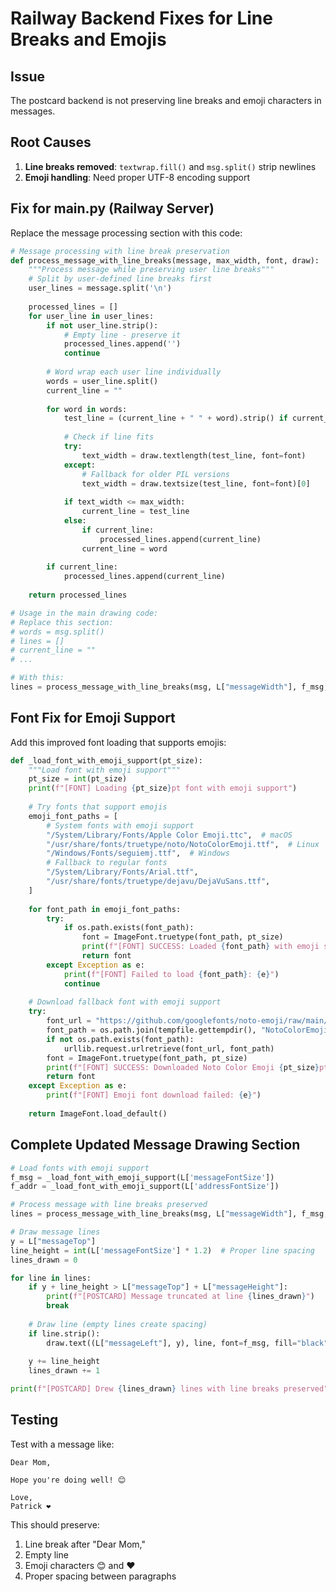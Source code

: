 # Railway Backend Fixes for Line Breaks and Emojis

## Issue
The postcard backend is not preserving line breaks and emoji characters in messages.

## Root Causes
1. **Line breaks removed**: `textwrap.fill()` and `msg.split()` strip newlines
2. **Emoji handling**: Need proper UTF-8 encoding support

## Fix for main.py (Railway Server)

Replace the message processing section with this code:

```python
# Message processing with line break preservation
def process_message_with_line_breaks(message, max_width, font, draw):
    """Process message while preserving user line breaks"""
    # Split by user-defined line breaks first
    user_lines = message.split('\n')
    
    processed_lines = []
    for user_line in user_lines:
        if not user_line.strip():
            # Empty line - preserve it
            processed_lines.append('')
            continue
            
        # Word wrap each user line individually
        words = user_line.split()
        current_line = ""
        
        for word in words:
            test_line = (current_line + " " + word).strip() if current_line else word
            
            # Check if line fits
            try:
                text_width = draw.textlength(test_line, font=font)
            except:
                # Fallback for older PIL versions
                text_width = draw.textsize(test_line, font=font)[0]
                
            if text_width <= max_width:
                current_line = test_line
            else:
                if current_line:
                    processed_lines.append(current_line)
                current_line = word
        
        if current_line:
            processed_lines.append(current_line)
    
    return processed_lines

# Usage in the main drawing code:
# Replace this section:
# words = msg.split()
# lines = []
# current_line = ""
# ...

# With this:
lines = process_message_with_line_breaks(msg, L["messageWidth"], f_msg, draw)
```

## Font Fix for Emoji Support

Add this improved font loading that supports emojis:

```python
def _load_font_with_emoji_support(pt_size):
    """Load font with emoji support"""
    pt_size = int(pt_size)
    print(f"[FONT] Loading {pt_size}pt font with emoji support")
    
    # Try fonts that support emojis
    emoji_font_paths = [
        # System fonts with emoji support
        "/System/Library/Fonts/Apple Color Emoji.ttc",  # macOS
        "/usr/share/fonts/truetype/noto/NotoColorEmoji.ttf",  # Linux
        "/Windows/Fonts/seguiemj.ttf",  # Windows
        # Fallback to regular fonts
        "/System/Library/Fonts/Arial.ttf",
        "/usr/share/fonts/truetype/dejavu/DejaVuSans.ttf",
    ]
    
    for font_path in emoji_font_paths:
        try:
            if os.path.exists(font_path):
                font = ImageFont.truetype(font_path, pt_size)
                print(f"[FONT] SUCCESS: Loaded {font_path} with emoji support")
                return font
        except Exception as e:
            print(f"[FONT] Failed to load {font_path}: {e}")
            continue
    
    # Download fallback font with emoji support
    try:
        font_url = "https://github.com/googlefonts/noto-emoji/raw/main/fonts/NotoColorEmoji.ttf"
        font_path = os.path.join(tempfile.gettempdir(), "NotoColorEmoji.ttf")
        if not os.path.exists(font_path):
            urllib.request.urlretrieve(font_url, font_path)
        font = ImageFont.truetype(font_path, pt_size)
        print(f"[FONT] SUCCESS: Downloaded Noto Color Emoji {pt_size}pt")
        return font
    except Exception as e:
        print(f"[FONT] Emoji font download failed: {e}")
    
    return ImageFont.load_default()
```

## Complete Updated Message Drawing Section

```python
# Load fonts with emoji support
f_msg = _load_font_with_emoji_support(L['messageFontSize'])
f_addr = _load_font_with_emoji_support(L['addressFontSize'])

# Process message with line breaks preserved
lines = process_message_with_line_breaks(msg, L["messageWidth"], f_msg, draw)

# Draw message lines
y = L["messageTop"]
line_height = int(L['messageFontSize'] * 1.2)  # Proper line spacing
lines_drawn = 0

for line in lines:
    if y + line_height > L["messageTop"] + L["messageHeight"]:
        print(f"[POSTCARD] Message truncated at line {lines_drawn}")
        break
    
    # Draw line (empty lines create spacing)
    if line.strip():
        draw.text((L["messageLeft"], y), line, font=f_msg, fill="black")
    
    y += line_height
    lines_drawn += 1

print(f"[POSTCARD] Drew {lines_drawn} lines with line breaks preserved")
```

## Testing

Test with a message like:
```
Dear Mom,

Hope you're doing well! 😊

Love,
Patrick ❤️
```

This should preserve:
1. Line break after "Dear Mom,"
2. Empty line 
3. Emoji characters 😊 and ❤️
4. Proper spacing between paragraphs